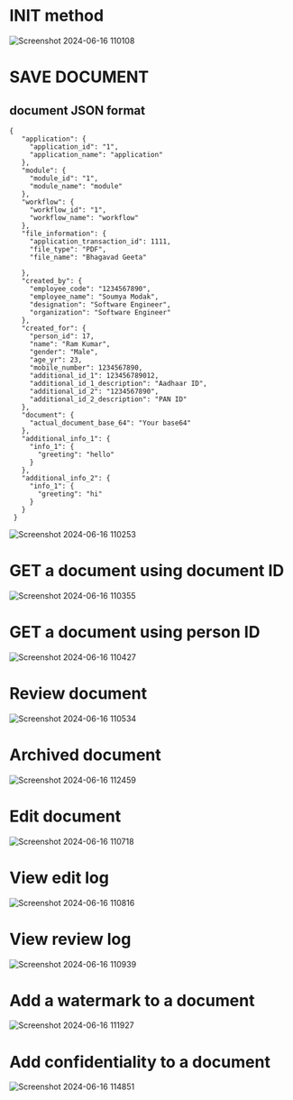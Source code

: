 # INIT method
![Screenshot 2024-06-16 110108](https://github.com/Rupak100/nic-poject/assets/112826831/d7bdb6b0-625c-4e3f-a539-b38634b78c2a)


# SAVE DOCUMENT

 ## document JSON format
 ```
{
    "application": {
      "application_id": "1",
      "application_name": "application"
    },
    "module": {
      "module_id": "1",
      "module_name": "module"
    },
    "workflow": {
      "workflow_id": "1",
      "workflow_name": "workflow"
    },
    "file_information": {
      "application_transaction_id": 1111,
      "file_type": "PDF",
      "file_name": "Bhagavad Geeta"
     
    },
    "created_by": {
      "employee_code": "1234567890",
      "employee_name": "Soumya Modak",
      "designation": "Software Engineer",
      "organization": "Software Engineer"
    },
    "created_for": {
      "person_id": 17,
      "name": "Ram Kumar",
      "gender": "Male",
      "age_yr": 23,
      "mobile_number": 1234567890,
      "additional_id_1": 123456789012,
      "additional_id_1_description": "Aadhaar ID",
      "additional_id_2": "1234567890",
      "additional_id_2_description": "PAN ID"
    },
    "document": {
      "actual_document_base_64": "Your base64"
    },
    "additional_info_1": {
      "info_1": {
        "greeting": "hello"
      }
    },
    "additional_info_2": {
      "info_1": {
        "greeting": "hi"
      }
    }
  }
```

![Screenshot 2024-06-16 110253](https://github.com/Rupak100/nic-poject/assets/112826831/e3df904a-a9e2-495b-a4ab-7d4e0f922ffb)

# GET a document using document ID

![Screenshot 2024-06-16 110355](https://github.com/Rupak100/nic-poject/assets/112826831/2f6c2c92-91ec-4686-a42a-546d60cd2e51)


# GET a document using person ID
![Screenshot 2024-06-16 110427](https://github.com/Rupak100/nic-poject/assets/112826831/f2d3c57a-f9cc-4536-ba5b-d612cbbf12ea)


# Review document

![Screenshot 2024-06-16 110534](https://github.com/Rupak100/nic-poject/assets/112826831/7ff546ee-1eab-4185-8124-52f9e39cbb5d)



# Archived document

![Screenshot 2024-06-16 112459](https://github.com/Rupak100/nic-poject/assets/112826831/1757636c-52a3-4eb5-a050-af026410c2f3)


# Edit document


![Screenshot 2024-06-16 110718](https://github.com/Rupak100/nic-poject/assets/112826831/06f6d04a-92cb-4630-b27f-3a40ec8b8a3a)



# View edit log
![Screenshot 2024-06-16 110816](https://github.com/Rupak100/nic-poject/assets/112826831/c9cc938a-2ec6-4651-b58d-eea95cce9998)




# View review log

![Screenshot 2024-06-16 110939](https://github.com/Rupak100/nic-poject/assets/112826831/fd2a428f-854e-4f75-a3a4-40c7ed9f6b7a)


# Add a watermark to a document

![Screenshot 2024-06-16 111927](https://github.com/Rupak100/nic-poject/assets/112826831/a857d973-327b-4d4e-b022-530109888f9c)


# Add confidentiality to a document

![Screenshot 2024-06-16 114851](https://github.com/Rupak100/nic-poject/assets/112826831/2392993c-6e15-4887-a2de-f8a1013a5ce9)







